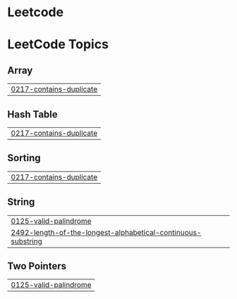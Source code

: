 # Leetcode
<!---LeetCode Topics Start-->
# LeetCode Topics
## Array
|  |
| ------- |
| [0217-contains-duplicate](https://github.com/ratheeshkumar25/Leetcode/tree/master/0217-contains-duplicate) |
## Hash Table
|  |
| ------- |
| [0217-contains-duplicate](https://github.com/ratheeshkumar25/Leetcode/tree/master/0217-contains-duplicate) |
## Sorting
|  |
| ------- |
| [0217-contains-duplicate](https://github.com/ratheeshkumar25/Leetcode/tree/master/0217-contains-duplicate) |
## String
|  |
| ------- |
| [0125-valid-palindrome](https://github.com/ratheeshkumar25/Leetcode/tree/master/0125-valid-palindrome) |
| [2492-length-of-the-longest-alphabetical-continuous-substring](https://github.com/ratheeshkumar25/Leetcode/tree/master/2492-length-of-the-longest-alphabetical-continuous-substring) |
## Two Pointers
|  |
| ------- |
| [0125-valid-palindrome](https://github.com/ratheeshkumar25/Leetcode/tree/master/0125-valid-palindrome) |
<!---LeetCode Topics End-->